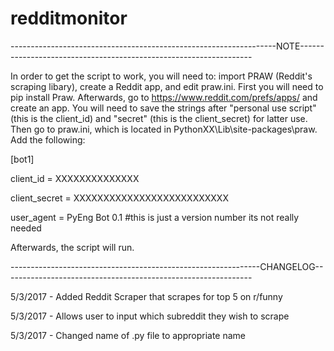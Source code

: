 # redditmonitor
------------------------------------------------------------------NOTE------------------------------------------------------------------

In order to get the script to work, you will need to: import PRAW (Reddit's scraping libary), create a Reddit app, and edit praw.ini. First you will need to pip install Praw. Afterwards, go to https://www.reddit.com/prefs/apps/ and create an app. You will need to save the strings after "personal use script" (this is the client_id) and "secret" (this is the client_secret) for latter use. Then go to praw.ini, which is located in PythonXX\Lib\site-packages\praw\. Add the following:

[bot1]

client_id = XXXXXXXXXXXXXX

client_secret = XXXXXXXXXXXXXXXXXXXXXXXXXX

user_agent = PyEng Bot 0.1 #this is just a version number its not really needed


Afterwards, the script will run.


--------------------------------------------------------------CHANGELOG--------------------------------------------------------------

5/3/2017 - Added Reddit Scraper that scrapes for top 5 on r/funny

5/3/2017 - Allows user to input which subreddit they wish to scrape

5/3/2017 - Changed name of .py file to appropriate name
